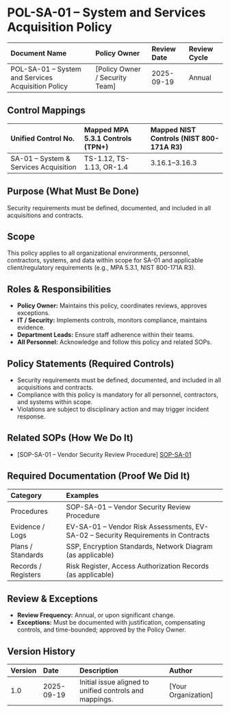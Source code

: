 # POL-SA-01 – System and Services Acquisition Policy

| Document Name | Policy Owner | Review Date | Review Cycle |
| :---- | :---- | :---- | :---- |
| POL-SA-01 – System and Services Acquisition Policy | [Policy Owner / Security Team] | 2025-09-19 | Annual |

## Control Mappings
| Unified Control No. | Mapped MPA 5.3.1 Controls (TPN+) | Mapped NIST Controls (NIST 800-171A R3) |
| :---- | :---- | :---- |
| SA-01 – System & Services Acquisition | TS-1.12, TS-1.13, OR-1.4 | 3.16.1–3.16.3 |

## Purpose (What Must Be Done)
Security requirements must be defined, documented, and included in all acquisitions and contracts.

## Scope
This policy applies to all organizational environments, personnel, contractors, systems, and data within scope for SA-01 and applicable client/regulatory requirements (e.g., MPA 5.3.1, NIST 800-171A R3).

## Roles & Responsibilities
- **Policy Owner:** Maintains this policy, coordinates reviews, approves exceptions.
- **IT / Security:** Implements controls, monitors compliance, maintains evidence.
- **Department Leads:** Ensure staff adherence within their teams.
- **All Personnel:** Acknowledge and follow this policy and related SOPs.

## Policy Statements (Required Controls)
- Security requirements must be defined, documented, and included in all acquisitions and contracts.
- Compliance with this policy is mandatory for all personnel, contractors, and systems within scope.
- Violations are subject to disciplinary action and may trigger incident response.

## Related SOPs (How We Do It)
- [SOP-SA-01 – Vendor Security Review Procedure] [SOP-SA-01]

## Required Documentation (Proof We Did It)
| Category | Examples |
| :-- | :-- |
| Procedures | SOP-SA-01 – Vendor Security Review Procedure |
| Evidence / Logs | EV-SA-01 – Vendor Risk Assessments, EV-SA-02 – Security Requirements in Contracts |
| Plans / Standards | SSP, Encryption Standards, Network Diagram (as applicable) |
| Records / Registers | Risk Register, Access Authorization Records (as applicable) |

## Review & Exceptions
- **Review Frequency:** Annual, or upon significant change.
- **Exceptions:** Must be documented with justification, compensating controls, and time-bounded; approved by the Policy Owner.

## Version History
| Version | Date | Description | Author |
| :-- | :-- | :-- | :-- |
| 1.0 | 2025-09-19 | Initial issue aligned to unified controls and mappings. | [Your Organization] |

[SOP-SA-01]: ../standards_and_sops/SOP-SA-01_Vendor_Security_Review_Procedure.md
[EV-SA-01]: ../evidence/EV-SA-01_Vendor_Risk_Assessments.md
[EV-SA-02]: ../evidence/EV-SA-02_Security_Requirements_in_Contracts.md
